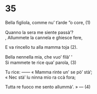 # 35  
  
Bella ﬁgliola, comme nu’ t’arde ”o core, (1)  
  
Quanno la sera me siente passà’?  
, Allummete la cannela e ghiesce fere,  
  
E va rincello tu alla mamma toja (2).  
  
Bella nennella mia, che vuo’ ﬁlà’ '  
Si mammete te rice qua’ parola, (3)  
  
Tu rice: —— « Mamma rinte un' se pò’ stà’;  
« Nec stà’ lu ninna mio ra ccà fora;  
  
Tutta re fuoco me sento allummà'. » — (4)  
  
  
